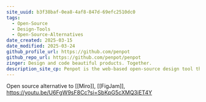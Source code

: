 ```yaml
---
site_uuid: b3f38baf-0ea8-4af8-847d-69efc2510dc0
tags:
  - Open-Source
  - Design-Tools
  - Open-Source-Alternatives
date_created: 2025-03-15
date_modified: 2025-03-24
github_profile_url: https://github.com/penpot
github_repo_url: https://github.com/penpot/penpot
zinger: Design and code beautiful products. Together.
description_site_cp: Penpot is the web-based open-source design tool that bridges the gap between designers and developers.
---
```

Open source alternative to [[Miro]], [[FigJam]],
https://youtu.be/U6FgW9sF8Cc?si=SbKpG5cXMQ3iET4Y
